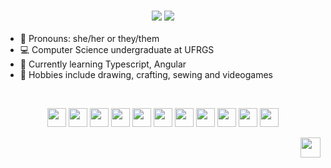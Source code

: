 <h3 align="center">

 <picture>
  <source media="(prefers-color-scheme: dark)" srcset="https://readme-typing-svg.demolab.com?font=Raleway&weight=700&size=26&duration=1&pause=1000&color=CC006F&background=161B22&center=true&vCenter=true&width=800&lines=yasmin+beer" />
   <img src="https://readme-typing-svg.demolab.com?font=Raleway&weight=700&size=26&duration=1&pause=1000&color=CC006F&background=FFAED71E&center=true&vCenter=true&width=800&lines=yasmin+beer" />
</picture>
  
 <picture>
  <source media="(prefers-color-scheme: dark)" srcset="https://readme-typing-svg.demolab.com?font=Raleway&weight=500&size=18&duration=1&pause=1&color=FFFFFF97&background=FFAED700&center=true&vCenter=true&multiline=true&repeat=false&width=600&height=40&lines=Junior+Software+Engineer" />
   <img src="https://readme-typing-svg.demolab.com?font=Raleway&weight=500&size=18&duration=1&pause=1&color=00000097&background=FFAED700&center=true&vCenter=true&multiline=true&repeat=false&width=600&height=40&lines=Junior+Software+Engineer" />
</picture>
 
</h3>


- 🌷 Pronouns: she/her or they/them
- 💻 Computer Science undergraduate at UFRGS
- 🌱 Currently learning Typescript, Angular
- 🎨 Hobbies include drawing, crafting, sewing and videogames

&#8287;&#8287;&#8287;&#8287;&#8287;

<p align="center"> 
  <a href="https://angular.io" target="_blank"> 
    <img src="https://cdn.jsdelivr.net/gh/devicons/devicon/icons/angularjs/angularjs-plain.svg"
              width="30"  height="30"/></a>
  <a href="https://reactjs.org/" target="_blank"> 
    <img src="https://cdn.jsdelivr.net/gh/devicons/devicon/icons/react/react-original.svg"
              width="30"  height="30"/></a>
  <a href="https://getbootstrap.com/" target="_blank"> 
    <img src="https://cdn.jsdelivr.net/gh/devicons/devicon/icons/bootstrap/bootstrap-plain.svg"
              width="30"  height="30"/></a>
  <a href="https://developer.mozilla.org/en-US/docs/Web/CSS" target="_blank"> 
    <img src="https://cdn.jsdelivr.net/gh/devicons/devicon/icons/css3/css3-plain.svg" 
              width="30"  height="30"/></a> 
  <a href="https://developer.mozilla.org/en-US/docs/Web/HTML" target="_blank"> 
    <img src="https://cdn.jsdelivr.net/gh/devicons/devicon/icons/html5/html5-plain.svg"
              width="30"  height="30"/></a> 
  <a href="https://www.javascript.com/" target="_blank"> 
    <img src="https://cdn.jsdelivr.net/gh/devicons/devicon/icons/javascript/javascript-plain.svg"
              width="30"  height="30"/></a> 
  <a href="https://www.typescriptlang.org/" target="_blank"> 
    <img src="https://cdn.jsdelivr.net/gh/devicons/devicon/icons/typescript/typescript-original.svg"
              width="30"  height="30"/></a>
  <a href="https://www.python.org/" target="_blank"> 
    <img src="https://cdn.jsdelivr.net/gh/devicons/devicon/icons/python/python-original.svg"
              width="30"  height="30"/></a>
  <a href="https://www.jetbrains.com/idea/" target="_blank"> 
    <img src="https://cdn.jsdelivr.net/gh/devicons/devicon/icons/intellij/intellij-original.svg"
              width="30"  height="30"/></a>
  <a href="https://code.visualstudio.com/" target="_blank"> 
    <img src="https://cdn.jsdelivr.net/gh/devicons/devicon/icons/vscode/vscode-original.svg"
              width="30"  height="30"/></a>
  <a href="https://git-scm.com/" target="_blank"> 
    <img src="https://cdn.jsdelivr.net/gh/devicons/devicon/icons/git/git-plain.svg"
              width="30"  height="30"/></a>     
             
</p>

<p align="right">
      <a href="https://linkedin.com/in/yasminbeer" target="_blank">
        <img height="32" width="32" src="https://cdn.simpleicons.org/linkedin/6096F9" />
      </a>
</p> 


